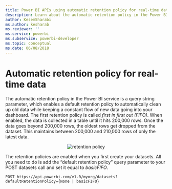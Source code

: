 ```yaml
---
title: Power BI APIs using automatic retention policy for real-time data
description: Learn about the automatic retention policy in the Power BI service
author: KesemSharabi
ms.author: kesharab
ms.reviewer: ''
ms.service: powerbi
ms.subservice: powerbi-developer
ms.topic: conceptual
ms.date: 06/08/2018
---
```


# Automatic retention policy for real-time data

The automatic retention policy in the Power BI service is a query string parameter, which enables a default retention policy to automatically clean up old data while keeping a constant flow of new data going into your dashboard. The first retention policy is called *first in first out (FIFO)*. When enabled, the data is collected in a table until it hits 200,000 rows. Once the data goes beyond 200,000 rows, the oldest rows get dropped from the dataset. This maintains between 200,000 and 210,000 rows of only the latest data.  
  
<center>

![retention policy](media/api-Automatic-retention-policy-for-real-time-data/retention-policy.png) 

</center>

The retention policies are enabled when you first create your datasets. All you need to do is add the “default retention policy” query parameter to your POST datasets call and set it equal to *basicFIFO*.  
  
    POST https://api.powerbi.com/v1.0/myorg/datasets?defaultRetentionPolicy={None | basicFIFO}